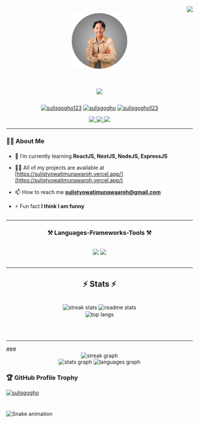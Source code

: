 <div align="right">
  <img src="https://visitor-badge.laobi.icu/badge?page_id=sulisgogho.sulisgogho&"  />
</div>

<div align="center">
  <img height="150" src="cakep.png"  />
</div>

<h1 align="center">
    <img src="https://readme-typing-svg.herokuapp.com/?font=Righteous&size=35&center=true&vCenter=true&width=500&height=70&duration=4000&lines=Hi+There!+👋;+I'm+Sulistyowati+Munawaroh;" />
</h1>

<p align="center">
<a href="https://twitter.com/sulisgogho123" target="blank"><img align="center" src="https://raw.githubusercontent.com/rahuldkjain/github-profile-readme-generator/master/src/images/icons/Social/twitter.svg" alt="sulisgogho123" height="30" width="40" /></a>     
<a href="https://fb.com/sulisgogho" target="blank"><img align="center" src="https://raw.githubusercontent.com/rahuldkjain/github-profile-readme-generator/master/src/images/icons/Social/facebook.svg" alt="sulisgogho" height="30" width="40" /></a>
<a href="https://instagram.com/sulisgogho123" target="blank"><img align="center" src="https://raw.githubusercontent.com/rahuldkjain/github-profile-readme-generator/master/src/images/icons/Social/instagram.svg" alt="sulisgogho123" height="30" width="40" /></a>
</p>
<div align="center"> 
  <a href="mailto: sulistyowatimunawaroh@gmail.com">
    <img src="https://img.shields.io/badge/Gmail-333333?style=for-the-badge&logo=gmail&logoColor=red" />
  </a>
  <a href="https://linkedin.com/in/sulistyowati-munawaroh" target="_blank">
    <img src="https://img.shields.io/badge/LinkedIn-0077B5?style=for-the-badge&logo=linkedin&logoColor=white" target="_blank" />
  </a>
  <a href="https://sulistyowatimunawaroh.vercel.app/" target="_blank">
     <img src="https://img.shields.io/badge/Portfolio-FF5722?style=for-the-badge&logo=todoist&logoColor=white" target="_blank" /> <!-- sqlite, safari, google-chrome are other good icon options -->
  </a>
</div>

<hr/>

###

<h3 align="left">👩‍💻  About Me</h3>

###

- 🌱 I’m currently learning **ReactJS, NextJS, NodeJS, ExpressJS**

- 👨‍💻 All of my projects are available at [https://sulistyowatimunawaroh.vercel.app/](https://sulistyowatimunawaroh.vercel.app/)

- 📫 How to reach me **sulistyowatimunawaaroh@gmail.com**

- ⚡ Fun fact **I think I am funny**


###

 <hr/>
 
<h3 align="center">⚒️ Languages-Frameworks-Tools ⚒️</h3>
<br/>
<div align="center">
    <img src="https://skillicons.dev/icons?i=react,bootstrap,html,css,vscode,github,figma,tailwind,git,r" />
    <img src="https://skillicons.dev/icons?i=nodejs,python,javascript,typescript,express,firebase,mongodb,c,java,nextjs,mysql,flask" /><br>
</div>

<br/>
<hr/>

###

<h2 align="center">⚡ Stats ⚡</h2>
<br>
<div align=center>
  <img width=390 src="https://github-readme-streak-stats-salesp07.vercel.app/?user=sulisgogho&count_private=true&theme=react&border_radius=10" alt="streak stats"/>
  <img width=390 src="https://github-readme-stats-salesp07.vercel.app/api?username=sulisgogho&count_private=true&show_icons=true&theme=react&rank_icon=github&border_radius=10" alt="readme stats" />
  <br/>
  <img width=325 align="center" src="https://github-readme-stats-salesp07.vercel.app/api/top-langs/?username=sulisgogho&hide=HTML&langs_count=8&layout=compact&theme=react&border_radius=10&size_weight=0.5&count_weight=0.5&exclude_repo=github-readme-stats" alt="top langs" />
</div>

<br/><br/>

<hr/>
###

<div align="center">
  <img src="https://streak-stats.demolab.com?user=sulisgogho&locale=en&mode=daily&theme=dark&hide_border=false&border_radius=5&order=3" height="220" alt="streak graph"  />
  </div>
<div align="center">
  <img src="https://github-readme-stats.vercel.app/api?username=sulisgogho&hide_title=false&hide_rank=false&show_icons=true&include_all_commits=true&count_private=true&disable_animations=false&theme=dracula&locale=en&hide_border=false" height="150" alt="stats graph"  />
  <img src="https://github-readme-stats.vercel.app/api/top-langs?username=sulisgogho&locale=en&hide_title=false&layout=compact&card_width=320&langs_count=5&theme=dracula&hide_border=false" height="150" alt="languages graph"  />
</div>

###

<h3 align="left">🏆 GitHub Profile Trophy</h3>
<p align="left"> <a href="https://github.com/ryo-ma/github-profile-trophy"><img src="https://github-profile-trophy.vercel.app/?username=sulisgogho" alt="sulisgogho" /></a> </p>


###

<br clear="both">

<img src="https://raw.githubusercontent.com/maurodesouza/maurodesouza/output/snake.svg" alt="Snake animation" />

###

